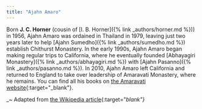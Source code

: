 ```yaml
---
title: "Ajahn Amaro"
---
```


Born **J. C. Horner** (cousin of [I. B. Horner]({% link _authors/horner.md %})) in 1956, Ajahn Amaro was ordained in Thailand in 1979, leaving just two years later to help [Ajahn Sumedho]({% link _authors/sumedho.md %}) establish Chithurst Monastery. In the early 1990s, Ajahn Amaro began making regular trips to California, where he eventually founded [Abhayagiri Monastery]({% link _authors/abhayagiri.md %}) with [Ajahn Pasanno]({% link _authors/pasanno.md %}). In 2010, Ajahn Amaro left California and returned to England to take over leadership of Amaravati Monastery, where he remains. You can find all his books on [the Amaravati website](https://www.amaravati.org/book-authors/ajahn-amaro/){:target="_blank"}.

_~ Adapted from [the Wikipedia article](https://en.wikipedia.org/wiki/Ajahn_Amaro){:target="_blank"}_
